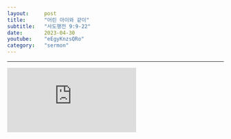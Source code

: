 ```yaml
---
layout:     post
title:      "어린 아이와 같이"
subtitle:	"사도행전 9:9-22"
date:       2023-04-30
youtube:    "eEgyKnzsQRo"
category:   "sermon"
---
```


<hr>
<div class="youtube">
    <iframe src="https://www.youtube.com/embed/eEgyKnzsQRo" title="YouTube video player" frameborder="0" allow="accelerometer; autoplay; clipboard-write; encrypted-media; gyroscope; picture-in-picture; web-share" allowfullscreen></iframe>
</div>